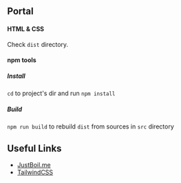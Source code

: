 ## Portal

#### HTML & CSS

Check `dist` directory.

#### npm tools

##### Install

`cd` to project's dir and run `npm install` 

##### Build

`npm run build` to rebuild `dist` from sources in `src` directory




## Useful Links

- [JustBoil.me](https://justboil.me/)
- [TailwindCSS](https://tailwindcss.com/)
